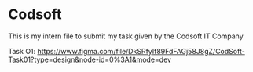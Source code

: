 # Codsoft
This is my intern file to submit my task given by the Codsoft IT Company

Task O1: https://www.figma.com/file/DkSRfyIf89FdFAGj58J8gZ/CodSoft-Task01?type=design&node-id=0%3A1&mode=dev

